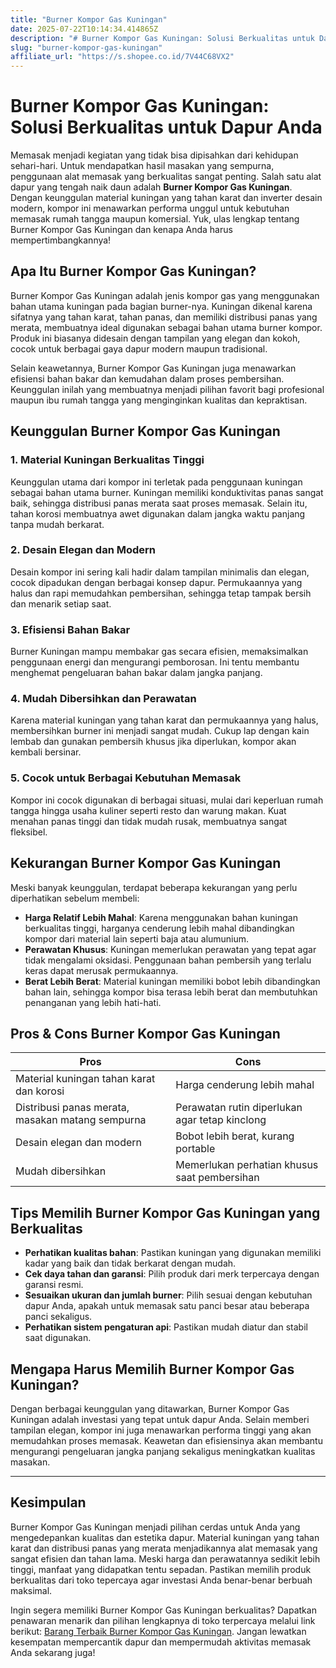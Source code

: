 ```yaml
---
title: "Burner Kompor Gas Kuningan"
date: 2025-07-22T10:14:34.414865Z
description: "# Burner Kompor Gas Kuningan: Solusi Berkualitas untuk Dapur Anda..."
slug: "burner-kompor-gas-kuningan"
affiliate_url: "https://s.shopee.co.id/7V44C68VX2"
---
```

# Burner Kompor Gas Kuningan: Solusi Berkualitas untuk Dapur Anda

Memasak menjadi kegiatan yang tidak bisa dipisahkan dari kehidupan sehari-hari. Untuk mendapatkan hasil masakan yang sempurna, penggunaan alat memasak yang berkualitas sangat penting. Salah satu alat dapur yang tengah naik daun adalah **Burner Kompor Gas Kuningan**. Dengan keunggulan material kuningan yang tahan karat dan inverter desain modern, kompor ini menawarkan performa unggul untuk kebutuhan memasak rumah tangga maupun komersial. Yuk, ulas lengkap tentang Burner Kompor Gas Kuningan dan kenapa Anda harus mempertimbangkannya!

## Apa Itu Burner Kompor Gas Kuningan?

Burner Kompor Gas Kuningan adalah jenis kompor gas yang menggunakan bahan utama kuningan pada bagian burner-nya. Kuningan dikenal karena sifatnya yang tahan karat, tahan panas, dan memiliki distribusi panas yang merata, membuatnya ideal digunakan sebagai bahan utama burner kompor. Produk ini biasanya didesain dengan tampilan yang elegan dan kokoh, cocok untuk berbagai gaya dapur modern maupun tradisional.

Selain keawetannya, Burner Kompor Gas Kuningan juga menawarkan efisiensi bahan bakar dan kemudahan dalam proses pembersihan. Keunggulan inilah yang membuatnya menjadi pilihan favorit bagi profesional maupun ibu rumah tangga yang menginginkan kualitas dan kepraktisan.

## Keunggulan Burner Kompor Gas Kuningan

### 1. Material Kuningan Berkualitas Tinggi

Keunggulan utama dari kompor ini terletak pada penggunaan kuningan sebagai bahan utama burner. Kuningan memiliki konduktivitas panas sangat baik, sehingga distribusi panas merata saat proses memasak. Selain itu, tahan korosi membuatnya awet digunakan dalam jangka waktu panjang tanpa mudah berkarat.

### 2. Desain Elegan dan Modern

Desain kompor ini sering kali hadir dalam tampilan minimalis dan elegan, cocok dipadukan dengan berbagai konsep dapur. Permukaannya yang halus dan rapi memudahkan pembersihan, sehingga tetap tampak bersih dan menarik setiap saat.

### 3. Efisiensi Bahan Bakar

Burner Kuningan mampu membakar gas secara efisien, memaksimalkan penggunaan energi dan mengurangi pemborosan. Ini tentu membantu menghemat pengeluaran bahan bakar dalam jangka panjang.

### 4. Mudah Dibersihkan dan Perawatan

Karena material kuningan yang tahan karat dan permukaannya yang halus, membersihkan burner ini menjadi sangat mudah. Cukup lap dengan kain lembab dan gunakan pembersih khusus jika diperlukan, kompor akan kembali bersinar.

### 5. Cocok untuk Berbagai Kebutuhan Memasak

Kompor ini cocok digunakan di berbagai situasi, mulai dari keperluan rumah tangga hingga usaha kuliner seperti resto dan warung makan. Kuat menahan panas tinggi dan tidak mudah rusak, membuatnya sangat fleksibel.

## Kekurangan Burner Kompor Gas Kuningan

Meski banyak keunggulan, terdapat beberapa kekurangan yang perlu diperhatikan sebelum membeli:

- **Harga Relatif Lebih Mahal**: Karena menggunakan bahan kuningan berkualitas tinggi, harganya cenderung lebih mahal dibandingkan kompor dari material lain seperti baja atau alumunium.
- **Perawatan Khusus**: Kuningan memerlukan perawatan yang tepat agar tidak mengalami oksidasi. Penggunaan bahan pembersih yang terlalu keras dapat merusak permukaannya.
- **Berat Lebih Berat**: Material kuningan memiliki bobot lebih dibandingkan bahan lain, sehingga kompor bisa terasa lebih berat dan membutuhkan penanganan yang lebih hati-hati.

## Pros & Cons Burner Kompor Gas Kuningan

| **Pros** | **Cons** |
| --- | --- |
| Material kuningan tahan karat dan korosi | Harga cenderung lebih mahal |
| Distribusi panas merata, masakan matang sempurna | Perawatan rutin diperlukan agar tetap kinclong |
| Desain elegan dan modern | Bobot lebih berat, kurang portable |
| Mudah dibersihkan | Memerlukan perhatian khusus saat pembersihan |

## Tips Memilih Burner Kompor Gas Kuningan yang Berkualitas

- **Perhatikan kualitas bahan**: Pastikan kuningan yang digunakan memiliki kadar yang baik dan tidak berkarat dengan mudah.
- **Cek daya tahan dan garansi**: Pilih produk dari merk terpercaya dengan garansi resmi.
- **Sesuaikan ukuran dan jumlah burner**: Pilih sesuai dengan kebutuhan dapur Anda, apakah untuk memasak satu panci besar atau beberapa panci sekaligus.
- **Perhatikan sistem pengaturan api**: Pastikan mudah diatur dan stabil saat digunakan.

## Mengapa Harus Memilih Burner Kompor Gas Kuningan?

Dengan berbagai keunggulan yang ditawarkan, Burner Kompor Gas Kuningan adalah investasi yang tepat untuk dapur Anda. Selain memberi tampilan elegan, kompor ini juga menawarkan performa tinggi yang akan memudahkan proses memasak. Keawetan dan efisiensinya akan membantu mengurangi pengeluaran jangka panjang sekaligus meningkatkan kualitas masakan.

---

## Kesimpulan

Burner Kompor Gas Kuningan menjadi pilihan cerdas untuk Anda yang mengedepankan kualitas dan estetika dapur. Material kuningan yang tahan karat dan distribusi panas yang merata menjadikannya alat memasak yang sangat efisien dan tahan lama. Meski harga dan perawatannya sedikit lebih tinggi, manfaat yang didapatkan tentu sepadan. Pastikan memilih produk berkualitas dari toko tepercaya agar investasi Anda benar-benar berbuah maksimal.

Ingin segera memiliki Burner Kompor Gas Kuningan berkualitas? Dapatkan penawaran menarik dan pilihan lengkapnya di toko terpercaya melalui link berikut: [Barang Terbaik Burner Kompor Gas Kuningan](https://s.shopee.co.id/7V44C68VX2). Jangan lewatkan kesempatan mempercantik dapur dan mempermudah aktivitas memasak Anda sekarang juga!